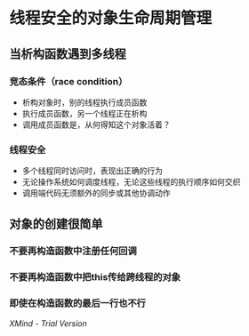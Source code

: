 # 线程安全的对象生命周期管理

## 当析构函数遇到多线程

### 竞态条件（race condition）

- 析构对象时，别的线程执行成员函数
- 执行成员函数，另一个线程正在析构
- 调用成员函数是，从何得知这个对象活着？

### 线程安全

- 多个线程同时访问时，表现出正确的行为
- 无论操作系统如何调度线程，无论这些线程的执行顺序如何交织
- 调用端代码无须额外的同步或其他协调动作

## 对象的创建很简单

### 不要再构造函数中注册任何回调

### 不要再构造函数中把this传给跨线程的对象

### 即使在构造函数的最后一行也不行

*XMind - Trial Version*